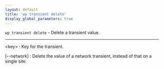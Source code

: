 ```yaml
---
layout: default
title: 'wp transient delete'
display_global_parameters: true
---
```


`wp transient delete` - Delete a transient value.

<hr />

&lt;key&gt;
: Key for the transient.

[\--network]
: Delete the value of a network transient, instead of that on a single site.



